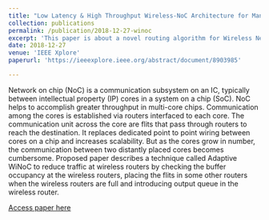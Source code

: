 ```yaml
---
title: "Low Latency & High Throughput Wireless-NoC Architecture for Manycore Processors"
collection: publications
permalink: /publication/2018-12-27-winoc
excerpt: 'This paper is about a novel routing algorithm for Wireless Network on Chip Architecture in Multicore Processors.'
date: 2018-12-27
venue: 'IEEE Xplore'
paperurl: 'https://ieeexplore.ieee.org/abstract/document/8903985'

---
```

Network on chip (NoC) is a communication subsystem on an IC, typically between intellectual property (IP) cores in a system on a chip (SoC). NoC helps to accomplish greater throughput in multi-core chips. Communication among the cores is established via routers interfaced to each core. The communication unit across the core are flits that pass through routers to reach the destination. It replaces dedicated point to point wiring between cores on a chip and increases scalability. But as the cores grow in number, the communication between two distantly placed cores becomes cumbersome. Proposed paper describes a technique called Adaptive WiNoC to reduce traffic at wireless routers by checking the buffer occupancy at the wireless routers, placing the flits in some other routers when the wireless routers are full and introducing output queue in the wireless router.

[Access paper here](https://ieeexplore.ieee.org/abstract/document/8903985)
